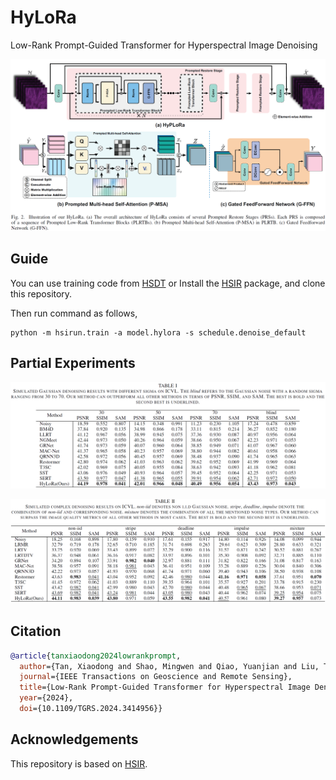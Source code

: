 # HyLoRa
Low-Rank Prompt-Guided Transformer for Hyperspectral Image Denoising

![本地路径](./asset/fig_01.png "Overall structure of HyLoRa")

## Guide
You can use training code from [HSDT](https://github.com/Zeqiang-Lai/HSDT)  or 
Install the [HSIR](https://github.com/bit-isp/HSIR) package, and clone this repository. 

Then run command as follows,
```
python -m hsirun.train -a model.hylora -s schedule.denoise_default
```

## Partial Experiments
![本地路径](./asset/tab_01.png "Overall structure of HyLoRa")

![本地路径](./asset/tab_02.png "Overall structure of HyLoRa")

## Citation

```bibtex
@article{tanxiaodong2024lowrankprompt,
  author={Tan, Xiaodong and Shao, Mingwen and Qiao, Yuanjian and Liu, Tiyao and Cao, Xiangyong},
  journal={IEEE Transactions on Geoscience and Remote Sensing}, 
  title={Low-Rank Prompt-Guided Transformer for Hyperspectral Image Denoising}, 
  year={2024},
  doi={10.1109/TGRS.2024.3414956}}
```
## Acknowledgements
This repository is based on [HSIR](https://github.com/bit-isp/HSIR).
